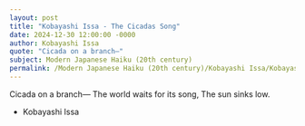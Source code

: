 ```yaml
---
layout: post
title: "Kobayashi Issa - The Cicadas Song"
date: 2024-12-30 12:00:00 -0000
author: Kobayashi Issa
quote: "Cicada on a branch—"
subject: Modern Japanese Haiku (20th century)
permalink: /Modern Japanese Haiku (20th century)/Kobayashi Issa/Kobayashi Issa - The Cicadas Song
---
```


Cicada on a branch—
The world waits for its song,
The sun sinks low.

- Kobayashi Issa
